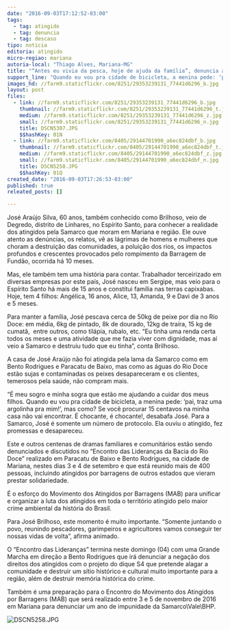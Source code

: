 ```yaml
---
date: "2016-09-03T17:12:52-03:00"
tags:
  - tag: atingido
  - tag: denuncia
  - tag: descaso
tipo: noticia
editoria: atingido
micro-regiao: mariana
autoria-local: "Thiago Alves, Mariana-MG"
title: "“Antes eu vivia da pesca, hoje de ajuda da família”, denuncia atingido pela Samarco"
support_line: "Quando eu vou pra cidade de bicicleta, a menina pede: ‘pai, traz uma argolinha pra mim!’, mas como? Se você procurar 15 centavos na minha casa não vai encontrar. É chocante, é chocante!"
images_hd: //farm9.staticflickr.com/8251/29353239131_77441d6296_b.jpg
layout: post
files:
  - link: //farm9.staticflickr.com/8251/29353239131_77441d6296_b.jpg
    thumbnail: //farm9.staticflickr.com/8251/29353239131_77441d6296_t.jpg
    medium: //farm9.staticflickr.com/8251/29353239131_77441d6296_z.jpg
    small: //farm9.staticflickr.com/8251/29353239131_77441d6296_n.jpg
    title: DSCN5307.JPG
    $$hashKey: 01N
  - link: //farm9.staticflickr.com/8405/29144701990_a6ec824dbf_b.jpg
    thumbnail: //farm9.staticflickr.com/8405/29144701990_a6ec824dbf_t.jpg
    medium: //farm9.staticflickr.com/8405/29144701990_a6ec824dbf_z.jpg
    small: //farm9.staticflickr.com/8405/29144701990_a6ec824dbf_n.jpg
    title: DSCN5258.JPG
    $$hashKey: 01Q
created_date: "2016-09-03T17:26:53-03:00"
published: true
releated_posts: []

---
```

<p>Jos&eacute; Ara&uacute;jo Silva, 60 anos, tamb&eacute;m conhecido como Brilhoso, veio de Degredo, distrito de Linhares, no Esp&iacute;rito Santo, para conhecer a realidade dos atingidos pela Samarco que moram em Mariana e regi&atilde;o. Ele ouve atento as den&uacute;ncias, os relatos, v&ecirc; as l&aacute;grimas de homens e mulheres que choram a destrui&ccedil;&atilde;o das comunidades, a polui&ccedil;&atilde;o dos rios, os impactos profundos e crescentes provocados pelo rompimento da Barragem de Fund&atilde;o, ocorrida h&aacute; 10 meses.</p>

<p>Mas, ele tamb&eacute;m tem uma hist&oacute;ria para contar. Trabalhador terceirizado em diversas empresas por este pa&iacute;s, Jos&eacute; nasceu em Sergipe, mas veio para o Esp&iacute;rito Santo h&aacute; mais de 15 anos e constitui fam&iacute;lia nas terras capixabas. Hoje, tem 4 filhos: Ang&eacute;lica, 16 anos, Alice, 13, Amanda, 9 e Davi de 3 anos e 5 meses.</p>

<p>Para manter a fam&iacute;lia, Jos&eacute; pescava cerca de 50kg de peixe por dia no Rio Doce: em m&eacute;dia, 6kg de pintado, 8k de dourado, 12kg de tra&iacute;ra, 15 kg de cumat&acirc;,&nbsp; entre outros, como til&aacute;pia, rubalo, etc. &ldquo;Eu tinha uma renda certa todos os meses e uma atividade que me fazia viver com dignidade, mas a&iacute; veio a Samarco e destruiu tudo que eu tinha&rdquo;, conta Brilhoso.</p>

<p>A casa de Jos&eacute; Ara&uacute;jo n&atilde;o foi atingida pela lama da Samarco como em Bento Rodrigues e Paracatu de Baixo, mas como as &aacute;guas do Rio Doce est&atilde;o sujas e contaminadas os peixes desapareceram e os clientes, temerosos pela sa&uacute;de, n&atilde;o compram mais.</p>

<p>&ldquo;&Eacute;&nbsp;meu sogro e minha sogra que est&atilde;o me ajudando a cuidar dos meus filhos. Quando eu vou pra cidade de bicicleta, a menina pede: &lsquo;pai, traz uma argolinha pra mim!&rsquo;, mas como? Se voc&ecirc; procurar 15 centavos na minha casa n&atilde;o vai encontrar. &Eacute; chocante, &eacute; chocante!, desabafa Jos&eacute;. Para a Samarco, Jos&eacute; &eacute; somente um n&uacute;mero de protocolo. Ela ouviu o atingido, fez promessas e desapareceu.</p>

<p>Este e outros centenas de dramas familiares e comunit&aacute;rios est&atilde;o sendo denunciados e discutidos no &ldquo;Encontro das Lideran&ccedil;as da Bacia do Rio Doce&rdquo; realizado em Paracatu de Baixo e Bento Rodrigues, na cidade de Mariana, nestes dias 3 e 4 de setembro e que est&aacute; reunido mais de 400 pessoas, incluindo atingidos por barragens de outros estados que vieram prestar solidariedade.</p>

<p>&Eacute; o esfor&ccedil;o do Movimento dos Atingidos por Barragens (MAB) para unificar e organizar a luta dos atingidos em toda o territ&oacute;rio atingido pelo maior crime ambiental da hist&oacute;ria do Brasil.</p>

<p>Para Jos&eacute; Brilhoso, este momento &eacute; muito importante. &ldquo;Somente juntando o povo, reunindo pescadores, garimpeiros e agricultores vamos conseguir ter nossas vidas de volta&rdquo;, afirma animado.</p>

<p>O &ldquo;Encontro das Lideran&ccedil;as&rdquo; termina neste domingo (04) com uma Grande Marcha em dire&ccedil;&atilde;o a Bento Rodrigues que ir&aacute; denunciar a nega&ccedil;&atilde;o dos direitos dos atingidos com o projeto do dique S4 que pretende alagar a comunidade e destruir um s&iacute;tio hist&oacute;rico e cultural muito importante para a regi&atilde;o, al&eacute;m de destruir mem&oacute;ria hist&oacute;rica do crime.</p>

<p>Tamb&eacute;m &eacute; uma prepara&ccedil;&atilde;o para o Encontro do Movimento dos Atingidos por Barragens (MAB) que ser&aacute; realizado entre 3 e 5 de novembro de 2016 em Mariana para denunciar um ano de impunidade da Samarco\Vale\BHP.</p>

<p><img alt="DSCN5258.JPG" src="//farm9.staticflickr.com/8405/29144701990_a6ec824dbf_b.jpg" /></p>
